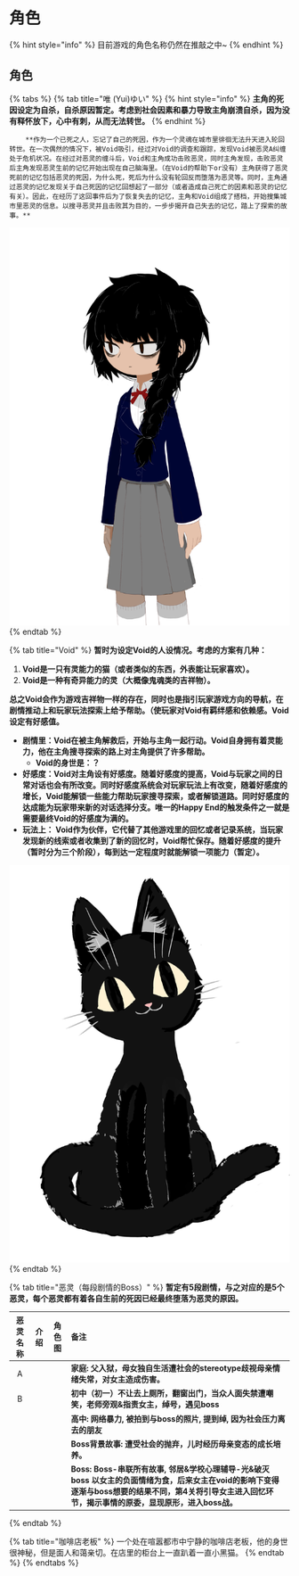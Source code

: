 # 角色

{% hint style="info" %}
 目前游戏的角色名称仍然在推敲之中~
{% endhint %}

## **角色** <a id="role"></a>

{% tabs %}
{% tab title="唯 \(Yui\)ゆい" %}
{% hint style="info" %}
**主角的死因设定为自杀，自杀原因暂定。考虑到社会因素和暴力导致主角崩溃自杀，因为没有释怀放下，心中有刺，从而无法转世。**
{% endhint %}

        **作为一个已死之人，忘记了自己的死因，作为一个灵魂在城市里徘徊无法升天进入轮回转世。在一次偶然的情况下，被Void吸引，经过对Void的调查和跟踪，发现Void被恶灵A纠缠处于危机状况。在经过对恶灵的缠斗后，Void和主角成功击败恶灵，同时主角发现，击败恶灵后主角发现恶灵生前的记忆开始出现在自己脑海里。（在Void的帮助下or没有）主角获得了恶灵死前的记忆包括恶灵的死因，为什么死，死后为什么没有轮回反而堕落为恶灵等。同时，主角通过恶灵的记忆发现关于自己死因的记忆回想起了一部分（或者造成自己死亡的因素和恶灵的记忆有关）。因此，在经历了这回事件后为了恢复失去的记忆，主角和Void组成了搭档，开始搜集城市里恶灵的信息。以搜寻恶灵并且击败其为目的，一步步揭开自己失去的记忆，踏上了探索的故事。**

![&#x5973;&#x4E3B; &#x7ACB;&#x7ED8;&#x56FE;](../.gitbook/assets/li-hui-de-fu-ben-.png)
{% endtab %}

{% tab title="Void" %}
**暂时为设定Void的人设情况。考虑的方案有几种：**

1. **Void是一只有灵能力的猫（或者类似的东西，外表能让玩家喜欢）。**
2. **Void是一种有奇异能力的灵（大概像鬼魂类的吉祥物）。**

 **总之Void会作为游戏吉祥物一样的存在，同时也是指引玩家游戏方向的导航，在剧情推动上和玩家玩法探索上给予帮助。（使玩家对Void有羁绊感和依赖感。Void设定有好感值。**

* **剧情里：Void在被主角解救后，开始与主角一起行动。Void自身拥有着灵能力，他在主角搜寻探索的路上对主角提供了许多帮助。**
  * **Void的身世是：？**
* **好感度：Void对主角设有好感度。随着好感度的提高，Void与玩家之间的日常对话也会有所改变。同时好感度系统会对玩家玩法上有改变，随着好感度的增长，Void能解锁一些能力帮助玩家搜寻探索，或者解锁道路。同时好感度的达成能为玩家带来新的对话选择分支。唯一的Happy End的触发条件之一就是需要最终Void的好感度为满的。**
* **玩法上： Void作为伙伴，它代替了其他游戏里的回忆或者记录系统，当玩家发现新的线索或者收集到了新的回忆时，Void帮忙保存。随着好感度的提升（暂时分为三个阶段），每到达一定程度时就能解锁一项能力（暂定）。**  

![Void &#x7ACB;&#x7ED8;&#x56FE;](../.gitbook/assets/void.png)
{% endtab %}

{% tab title="恶灵（每段剧情的Boss）" %}
        **暂定有5段剧情，与之对应的是5个恶灵，每个恶灵都有着各自生前的死因已经最终堕落为恶灵的原因。**

| 恶灵名称 | 介绍 | 角色图 | 备注 |
| :---: | :---: | :---: | :--- |
| A |  |  | **家庭: 父入狱，母女独自生活遭社会的stereotype歧视母亲情绪失常，对女主造成伤害。** |
| B |  |  | **初中（初一）不让去上厕所，翻窗出门，当众人面失禁遭嘲笑，老师旁观&指责女主，绰号，遇见boss** |
|  |  |  | **高中: 网络暴力, 被拍到与boss的照片, 提到绰, 因为社会压力离去的朋友** |
|  |  |  | **Boss背景故事: 遭受社会的抛弃，儿时经历母亲变态的成长培养。** |
|  |  |  | **Boss: Boss-串联所有故事, 邻居&学校心理辅导-光&破灭 boss 以女主的负面情绪为食，后来女主在void的影响下变得逐渐与boss想要的结果不同，第4关将引导女主进入回忆环节，揭示事情的原委，显现原形，进入boss战。** |
{% endtab %}

{% tab title="咖啡店老板" %}
一个处在喧嚣都市中宁静的咖啡店老板，他的身世很神秘，但是面人和蔼亲切。在店里的柜台上一直趴着一直小黑猫。
{% endtab %}
{% endtabs %}







